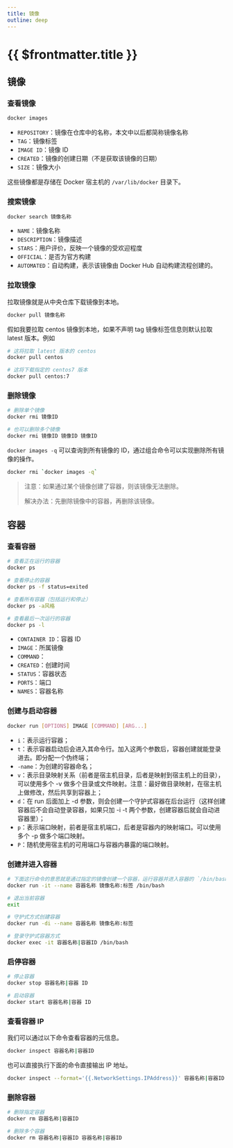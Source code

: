 ```yaml
---
title: 镜像
outline: deep
---
```


# {{ $frontmatter.title }}

## 镜像

### 查看镜像

```sh
docker images
```

- `REPOSITORY`：镜像在仓库中的名称，本文中以后都简称镜像名称
- `TAG`：镜像标签
- `IMAGE ID`：镜像 ID
- `CREATED`：镜像的创建日期（不是获取该镜像的日期）
- `SIZE`：镜像大小

这些镜像都是存储在 Docker 宿主机的 `/var/lib/docker` 目录下。

### 搜索镜像

```bash
docker search 镜像名称
```

- `NAME`：镜像名称
- `DESCRIPTION`：镜像描述
- `STARS`：用户评价，反映一个镜像的受欢迎程度
- `OFFICIAL`：是否为官方构建
- `AUTOMATED`：自动构建，表示该镜像由 Docker Hub 自动构建流程创建的。

### 拉取镜像

拉取镜像就是从中央仓库下载镜像到本地。

```bash
docker pull 镜像名称
```

假如我要拉取 centos 镜像到本地，如果不声明 tag 镜像标签信息则默认拉取 latest 版本。例如

```bash
# 这将拉取 latest 版本的 centos
docker pull centos

# 这将下载指定的 centos7 版本
docker pull centos:7
```

### 删除镜像

```bash
# 删除单个镜像
docker rmi 镜像ID

# 也可以删除多个镜像
docker rmi 镜像ID 镜像ID 镜像ID
```

`docker images -q` 可以查询到所有镜像的 ID，通过组合命令可以实现删除所有镜像的操作。

```bash
docker rmi `docker images -q`
```

> 注意：如果通过某个镜像创建了容器，则该镜像无法删除。
>
> 解决办法：先删除镜像中的容器，再删除该镜像。

## 容器

### 查看容器

```bash
# 查看正在运行的容器
docker ps

# 查看停止的容器
docker ps -f status=exited

# 查看所有容器（包括运行和停止）
docker ps -a风格

# 查看最后一次运行的容器
docker ps -l
```

- `CONTAINER ID`：容器 ID
- `IMAGE`：所属镜像
- `COMMAND`：
- `CREATED`：创建时间
- `STATUS`：容器状态
- `PORTS`：端口
- `NAMES`：容器名称

### 创建与启动容器

```bash
docker run [OPTIONS] IMAGE [COMMAND] [ARG...]
```

- `i`：表示运行容器；
- `t`：表示容器启动后会进入其命令行。加入这两个参数后，容器创建就能登录进去。即分配一个伪终端；
- `-name`：为创建的容器命名；
- `v`：表示目录映射关系（前者是宿主机目录，后者是映射到宿主机上的目录），可以使用多个 -v 做多个目录或文件映射。注意：最好做目录映射，在宿主机上做修改，然后共享到容器上；
- `d`：在 run 后面加上 -d 参数，则会创建一个守护式容器在后台运行（这样创建容器后不会自动登录容器，如果只加 -i -t 两个参数，创建容器后就会自动进容器里）；
- `p`：表示端口映射，前者是宿主机端口，后者是容器内的映射端口。可以使用多个 -p 做多个端口映射。
- `P`：随机使用宿主机的可用端口与容器内暴露的端口映射。

### 创建并进入容器

```bash
# 下面这行命令的意思就是通过指定的镜像创建一个容器，运行容器并进入容器的 `/bin/bash`
docker run -it --name 容器名称 镜像名称:标签 /bin/bash

# 退出当前容器
exit

# 守护式方式创建容器
docker run -di --name 容器名称 镜像名称:标签

# 登录守护式容器方式
docker exec -it 容器名称|容器ID /bin/bash
```

### 启停容器

```bash
# 停止容器
docker stop 容器名称|容器 ID

# 启动容器
docker start 容器名称|容器 ID
```

### 查看容器 IP

我们可以通过以下命令查看容器的元信息。

```bash
docker inspect 容器名称|容器ID
```

也可以直接执行下面的命令直接输出 IP 地址。

```bash
docker inspect --format='{{.NetworkSettings.IPAddress}}' 容器名称|容器ID
```

### 删除容器

```sh
# 删除指定容器
docker rm 容器名称|容器ID

# 删除多个容器
docker rm 容器名称|容器ID 容器名称|容器ID
```



<!--@include: ../../../.vitepress/common/footer.md-->